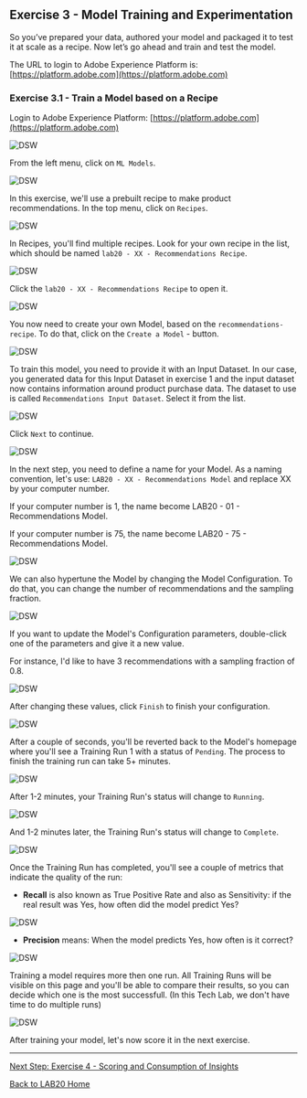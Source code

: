 ## Exercise 3 - Model Training and Experimentation

So you’ve prepared your data, authored your model and packaged it to test it at scale as a recipe. Now let’s go ahead and train and test the model.

The URL to login to Adobe Experience Platform is: [https://platform.adobe.com](https://platform.adobe.com)

### Exercise 3.1 - Train a Model based on a Recipe

Login to Adobe Experience Platform: [https://platform.adobe.com](https://platform.adobe.com)

![DSW](./images/home.png)

From the left menu, click on ```ML Models```.

![DSW](./images/mlmodels.png)

In this exercise, we'll use a prebuilt recipe to make product recommendations.
In the top menu, click on ```Recipes```.

![DSW](./images/recipes.png)

In Recipes, you'll find multiple recipes. Look for your own recipe in the list, which should be named ```lab20 - XX - Recommendations Recipe```.

![DSW](./images/prrecipe.png)

Click the ```lab20 - XX - Recommendations Recipe``` to open it.

![DSW](./images/prrecipe1.png)

You now need to create your own Model, based on the ```recommendations-recipe```.
To do that, click on the ```Create a Model``` - button.

![DSW](./images/createmodel1.png)

To train this model, you need to provide it with an Input Dataset. In our case, you generated data for this Input Dataset in exercise 1 and the input dataset now contains information around product purchase data.
The dataset to use is called ```Recommendations Input Dataset```. Select it from the list.

![DSW](./images/input.png)

Click ```Next``` to continue.

![DSW](./images/next.png)

In the next step, you need to define a name for your Model. As a naming convention, let's use: ```LAB20 - XX - Recommendations Model``` and replace XX by your computer number.

If your computer number is 1, the name become LAB20 - 01 - Recommendations Model.

If your computer number is 75, the name become LAB20 - 75 - Recommendations Model.

![DSW](./images/modelname.png)

We can also hypertune the Model by changing the Model Configuration. To do that, you can change the number of recommendations and the sampling fraction.

![DSW](./images/modelcfg.png)

If you want to update the Model's Configuration parameters, double-click one of the parameters and give it a new value.

For instance, I'd like to have 3 recommendations with a sampling fraction of 0.8.

![DSW](./images/params.png)

After changing these values, click ```Finish``` to finish your configuration.

![DSW](./images/finish.png)

After a couple of seconds, you'll be reverted back to the Model's homepage where you'll see a Training Run 1 with a status of ```Pending```. The process to finish the training run can take 5+ minutes.

![DSW](./images/trainingrunp.png)

After 1-2 minutes, your Training Run's status will change to ```Running```.

![DSW](./images/trainingrunrunning.png)

And 1-2 minutes later, the Training Run's status will change to ```Complete```.

![DSW](./images/trainingrunsuccess.png)

Once the Training Run has completed, you'll see a couple of metrics that indicate the quality of the run:

  * **Recall** is also known as True Positive Rate and also as Sensitivity: if the real result was Yes, how often did the model predict Yes?
  
  ![DSW](./images/recall.png)
  
  * **Precision** means: When the model predicts Yes, how often is it correct?
  
  ![DSW](./images/precision.png)

Training a model requires more then one run. All Training Runs will be visible on this page and you'll be able to compare their results, so you can decide which one is the most successfull. (In this Tech Lab, we don't have time to do multiple runs)

![DSW](./images/multipleruns.png)

After training your model, let's now score it in the next exercise.

---

[Next Step: Exercise 4 - Scoring and Consumption of Insights](./ex4.md)

[Back to LAB20 Home](./README.md)